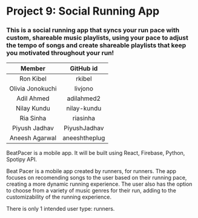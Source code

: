 # Project 9: Social Running App

### This is a social running app that syncs your run pace with custom, shareable music playlists, using your pace to adjust the tempo of songs and create shareable playlists that keep you motivated throughout your run!



| Member        | GitHub id    |
| :-----------: | :----------: |
| Ron Kibel | rkibel |
| Olivia Jonokuchi | livjono |
| Adil Ahmed | adilahmed2 |
| Nilay Kundu | nilay-kundu |
| Ria Sinha | riasinha |
| Piyush Jadhav | PiyushJadhav |
| Aneesh Agarwal | aneeshtheplug|

BeatPacer is a mobile app. It will be built using React, Firebase, Python, Spotipy API.

Beat Pacer is a mobile app created by runners, for runners. The app focuses on recomending songs to the user based on their running pace, creating a more dynamic running experience. The user also has the option to choose from a variety of music genres for their run, adding to the customizability of the running experience.

There is only 1 intended user type: runners.